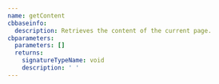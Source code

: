 ```yaml
---
name: getContent
cbbaseinfo:
  description: Retrieves the content of the current page.
cbparameters:
  parameters: []
  returns:
    signatureTypeName: void
    description: ' '
---
```

<CBBaseInfo/> 
 <CBParameters/>